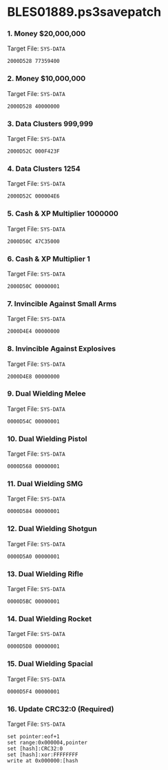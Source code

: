 # BLES01889.ps3savepatch

### 1. Money $20,000,000

Target File: `SYS-DATA`

```
2000D528 77359400
```

### 2. Money $10,000,000

Target File: `SYS-DATA`

```
2000D528 40000000
```

### 3. Data Clusters 999,999

Target File: `SYS-DATA`

```
2000D52C 000F423F
```

### 4. Data Clusters 1254

Target File: `SYS-DATA`

```
2000D52C 000004E6
```

### 5. Cash & XP Multiplier 1000000

Target File: `SYS-DATA`

```
2000D50C 47C35000
```

### 6. Cash & XP Multiplier 1

Target File: `SYS-DATA`

```
2000D50C 00000001
```

### 7. Invincible Against Small Arms

Target File: `SYS-DATA`

```
2000D4E4 00000000
```

### 8. Invincible Against Explosives

Target File: `SYS-DATA`

```
2000D4E8 00000000
```

### 9. Dual Wielding Melee

Target File: `SYS-DATA`

```
0000D54C 00000001
```

### 10. Dual Wielding Pistol

Target File: `SYS-DATA`

```
0000D568 00000001
```

### 11. Dual Wielding SMG

Target File: `SYS-DATA`

```
0000D584 00000001
```

### 12. Dual Wielding Shotgun

Target File: `SYS-DATA`

```
0000D5A0 00000001
```

### 13. Dual Wielding Rifle

Target File: `SYS-DATA`

```
0000D5BC 00000001
```

### 14. Dual Wielding Rocket

Target File: `SYS-DATA`

```
0000D5D8 00000001
```

### 15. Dual Wielding Spacial

Target File: `SYS-DATA`

```
0000D5F4 00000001
```

### 16. Update CRC32:0 (Required)

Target File: `SYS-DATA`

```
set pointer:eof+1
set range:0x000004,pointer
set [hash]:CRC32:0
set [hash]:xor:FFFFFFFF
write at 0x000000:[hash
```


